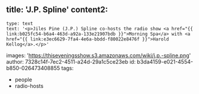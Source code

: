 title: 'J.P. Spline'
content2:
  -
    type: text
    text: '<p>Jiles Pine (J.P.) Spline co-hosts the radio show <a href="{{ link:b025fc54-b6a4-463d-a92a-133e21907bdb }}">Morning Spa</a> with <a href="{{ link:e3ec6629-7fa4-4e6a-bbdd-f80022e8476f }}">Harold Kellog</a>.</p>'
images: 'https://thiseveningsshow.s3.amazonaws.com/wiki/j.p.-spline.png'
author: 7328c14f-7ec2-4511-a24d-29a1c5ce23eb
id: b3da4159-e021-4554-b850-026473408855
tags:
  - people
  - radio-hosts
